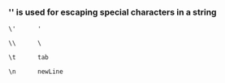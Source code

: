 ### '\' is used for escaping special characters in a string

    \'      '

    \\      \

    \t      tab
    
    \n      newLine